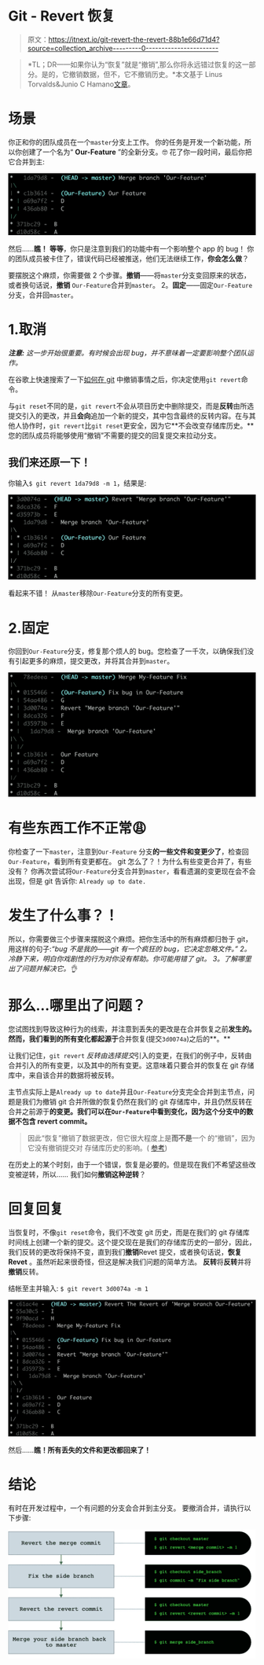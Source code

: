 # Git - Revert 恢复

> 原文：<https://itnext.io/git-revert-the-revert-88b1e66d71d4?source=collection_archive---------0----------------------->

> *TL；DR——如果你认为“恢复”就是“撤销”,那么你将永远错过恢复的这一部分。是的，它撤销数据，但不，它不撤销历史。*本文基于 Linus Torvalds&Junio C Hamano[文章](https://opensource.apple.com/source/Git/Git-26/src/git-htmldocs/howto/revert-a-faulty-merge.txt)。

# 场景

你正和你的团队成员在一个`master`分支上工作。
你的任务是开发一个新功能，所以你创建了一个名为“ **Our-Feature** ”的全新分支。🤓
花了你一段时间，最后你把它合并到主:

![](img/9a471dfd71e151bdcaf85e08804e29f8.png)

然后……**瞧！**
**等等**，你只是注意到我们的功能中有一个影响整个 app 的 bug！
你的团队成员被卡住了，错误代码已经被推送，他们无法继续工作，**你会怎么做**？

要摆脱这个麻烦，你需要做 2 个步骤。**撤销**——将`master`分支变回原来的状态，或者换句话说，**撤销** `Our-Feature`合并到`master`。
2。**固定**——固定`Our-Feature`分支，合并回`master`。

# 1.取消

***注意:*** *这一步开始很重要。有时候会出现 bug，并不意味着一定要影响整个团队运作。*

在谷歌上快速搜索了一下[如何在 git](https://www.atlassian.com/git/tutorials/undoing-changes) 中撤销事情之后，你决定使用`git revert`命令。

与`git reset`不同的是，`git revert`不会从项目历史中删除提交，而是**反转**由所选提交引入的更改，并且**会向**追加一个新的提交，其中包含最终的反转内容。在与其他人协作时，`git revert`比`git reset`更安全，因为它**不会改变存储库历史。**您的团队成员将能够使用“撤销”不需要的提交的回复提交来拉动分支。

## 我们来还原一下！

你输入`$ git revert 1da79d8 -m 1`，结果是:

![](img/c08d5001fdad3ad7891ec263ceecd9fe.png)

看起来不错！
从`master`移除`Our-Feature`分支的所有变更。

# 2.固定

你回到`Our-Feature`分支，修复那个烦人的 bug。您检查了一千次，以确保我们没有引起更多的麻烦，提交更改，并将其合并到`master`。

![](img/07e3d64a73be192f080814e5622d588c.png)

# 有些东西工作不正常😩

你检查了一下`master`，注意到`Our-Feature` 分支**的一些文件和变更少了**，检查回`Our-Feature`，看到所有变更都在。
git 怎么了？！为什么有些变更合并了，有些没有？
你再次尝试将`Our-Feature`分支合并到`master`，看看遗漏的变更现在会不会出现，但是 git 告诉你:
`Already up to date.`

# 发生了什么事？！

所以，你需要做三个步骤来摆脱这个麻烦。把你生活中的所有麻烦都归咎于 git，用这样的句子:*“bug 不是我的——git 有一个疯狂的 bug，它决定忽略文件。”
2。冷静下来，明白你戏剧性的行为对你没有帮助。你可能用错了 git。
3。了解哪里出了问题并解决它。👌*

# 那么…哪里出了问题？

您试图找到导致这种行为的线索，并注意到丢失的更改是在合并恢复之前**发生的。然而，我们看到的所有变化都起源于**合并恢复(提交`3d0074a`)之后的**。**

让我们记住，`git revert` *反转由选择提交*引入的变更，在我们的例子中，反转由合并引入的所有变更，以及其中的所有变更。这意味着只要合并的恢复在 git 存储库中，来自该合并的数据将被反转。

主节点实际上是`Already up to date`并且`Our-Feature`分支完全合并到主节点，问题是我们为撤销 git 合并所做的恢复仍然在我们的 git 存储库中，并且仍然反转在合并之前源于**的变更。我们可以在`Our-Feature`中看到变化，因为这个分支中的数据不包含 revert commit。**

> 因此“恢复”撤销了数据更改，但它很大程度上是**而不是**一个
> 的“撤销”，因为它没有撤销提交对
> 存储库历史的影响。( [参考](https://opensource.apple.com/source/Git/Git-26/src/git-htmldocs/howto/revert-a-faulty-merge.txt))

在历史上的某个时刻，由于一个错误，恢复是必要的。但是现在我们不希望这些改变被逆转，所以……
我们如何**撤销这种逆转**？

# 回复回复

当恢复时，不像`git reset`命令，我们不改变 git 历史，而是在我们的 git 存储库时间线上创建一个新的提交。这个提交现在是我们的存储库历史的一部分，因此，我们反转的更改将保持不变，直到我们**撤销**Revet 提交，或者换句话说，**恢复 Revet** 。虽然听起来很奇怪，但这是解决我们问题的简单方法。
**反转**将**反转**并将**撤销**反转。

结帐至主并输入:
`$ git revert 3d0074a -m 1`

![](img/348029cc87150e6e3324c779de38c5fe.png)

然后……**瞧！所有丢失的文件和更改都回来了！**

# 结论

有时在开发过程中，一个有问题的分支会合并到主分支。
要撤消合并，请执行以下步骤:

![](img/81f34c507b6cf35affaf7e9ae8948e43.png)